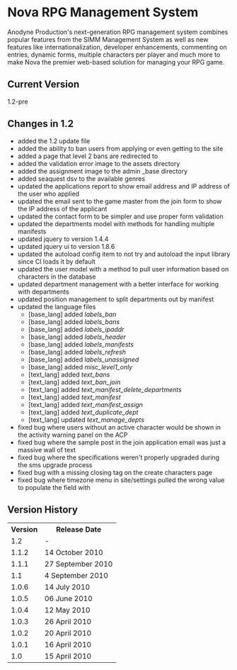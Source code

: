 # Nova RPG Management System

Anodyne Production's next-generation RPG management system combines popular features from the SIMM Management System as well as new features like internationalization, developer enhancements, commenting on entries, dynamic forms, multiple characters per player and much more to make Nova the premier web-based solution for managing your RPG game.

## Current Version

1.2-pre

## Changes in 1.2

* added the 1.2 update file
* added the ability to ban users from applying or even getting to the site
* added a page that level 2 bans are redirected to
* added the validation error image to the assets directory
* added the assignment image to the admin \_base directory
* added seaquest dsv to the available genres
* updated the applications report to show email address and IP address of the user who applied
* updated the email sent to the game master from the join form to show the IP address of the applicant
* updated the contact form to be simpler and use proper form validation
* updated the departments model with methods for handling multiple manifests
* updated jquery to version 1.4.4
* updated jquery ui to version 1.8.6
* updated the autoload config item to not try and autoload the input library since CI loads it by default
* updated the user model with a method to pull user information based on characters in the database
* updated department management with a better interface for working with departments
* updated position management to split departments out by manifest
* updated the language files
    * [base\_lang] added _labels\_ban_
    * [base\_lang] added _labels\_bans_
    * [base\_lang] added _labels\_ipaddr_
    * [base\_lang] added _labels\_header_
    * [base\_lang] added _labels\_manifests_
    * [base\_lang] added _labels\_refresh_
    * [base\_lang] added _labels\_unassigned_
    * [base\_lang] added _misc\_level1\_only_
    * [text\_lang] added _text\_bans_
    * [text\_lang] added _text\_ban\_join_
    * [text\_lang] added _text\_manifest\_delete\_departments_
    * [text\_lang] added _text\_manifest_
    * [text\_lang] added _text\_manifest\_assign_
    * [text\_lang] added _text\_duplicate\_dept_
    * [text\_lang] updated _text\_manage\_depts_
* fixed bug where users without an active character would be shown in the activity warning panel on the ACP
* fixed bug where the sample post in the join application email was just a massive wall of text
* fixed bug where the specifications weren't properly upgraded during the sms upgrade process
* fixed bug with a missing closing tag on the create characters page
* fixed bug where timezone menu in site/settings pulled the wrong value to populate the field with

## Version History

<table>
	<tr>
		<th>Version</th><th>Release Date</th>
	</tr>
	<tr>
		<td>1.2</td><td>-</td>
	</tr>
	<tr>
		<td>1.1.2</td><td>14 October 2010</td>
	</tr>
	<tr>
		<td>1.1.1</td><td>27 September 2010</td>
	</tr>
	<tr>
		<td>1.1</td><td>4 September 2010</td>
	</tr>
	<tr>
		<td>1.0.6</td><td>14 July 2010</td>
	</tr>
	<tr>
		<td>1.0.5</td><td>06 June 2010</td>
	</tr>
	<tr>
		<td>1.0.4</td><td>12 May 2010</td>
	</tr>
	<tr>
		<td>1.0.3</td><td>26 April 2010</td>
	</tr>
	<tr>
		<td>1.0.2</td><td>20 April 2010</td>
	</tr>
	<tr>
		<td>1.0.1</td><td>16 April 2010</td>
	</tr>
	<tr>
		<td>1.0</td><td>15 April 2010</td>
	</tr>
</table>